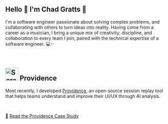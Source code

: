 ## Hello 👋 I'm Chad Gratts 🚀
<!--
**chadgratts/chadgratts** is a ✨ _special_ ✨ repository because its `README.md` (this file) appears on your GitHub profile.

Here are some ideas to get you started:

- 🔭 I’m currently working on ...
- 🌱 I’m currently learning ...
- 👯 I’m looking to collaborate on ...
- 🤔 I’m looking for help with ...
- 💬 Ask me about ...
- 📫 How to reach me: ...
- 😄 Pronouns: ...
- ⚡ Fun fact: ...
-->

I'm a software engineer passionate about solving complex problems, and collaborating with others to turn ideas into reality. Having come from a career as a musician, I bring a unique mix of creativity, discipline, and collaboration to every team I join, paired with the technical expertise of a software engineer. 💻✨

<br>

## <img width="40" alt="Screenshot 2024-12-19 at 11 27 22 PM" src="https://github.com/user-attachments/assets/966d974a-9dcd-43b4-a173-84b8e6936b7a" /> Providence
Most recently, I developed [Providence](https://providence-replay.github.io/), an open-source session replay tool that helps teams understand and improve their UI/UX through AI analysis.

<br>

📖 [Read the Providence Case Study](https://providence-replay.github.io/)
